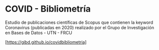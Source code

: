 # COVID - Bibliometría
Estudio de publicaciones científicas de Scopus que contienen la keyword Coronavirus (publicadas en 2020)
realizado por el Grupo de Investigación en Bases de Datos - UTN - FRCU

[https://gibd.github.io/covidbibliometria]
